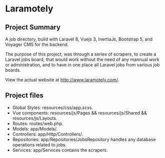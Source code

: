 # Laramotely

## Project Summary

A job directory, build with Laravel 8, Vuejs 3, InertiaJs, Bootstrap 5, and Voyager CMS for the backend.

The purpose of this project, was through a series of scrapers, to create a Laravel jobs board, that would work without the need of any mannual work or administration, and to have in one place all Laravel jobs from various job boards.

View the actual website at <a href="http://www.laramotely.com/" target="_blank">http://www.laramotely.com/</a>.

## Project files

-   Global Styles: resources/css/app.scss.
-   Vue components: resources/js/Pages && resources/js/Shared && resources/js/Layouts.
-   Routes: routes/web.php.
-   Models: app/Models/.
-   Controllers: app/Http/Controllers/.
-   Repositories: app/Repositories/JobsRepository handles any database operations related to jobs.
-   Services: app/Services contains the scrapers.
